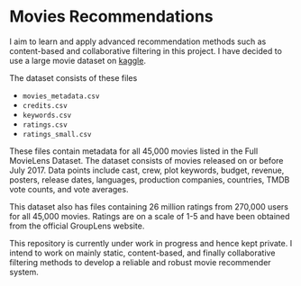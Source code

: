 # Movies Recommendations

I aim to learn and apply advanced recommendation methods such as content-based and collaborative filtering in this project. I have decided to use a large movie dataset on [kaggle](https://www.kaggle.com/datasets/rounakbanik/the-movies-dataset?select=movies_metadata.csv). 

The dataset consists of these files

- `movies_metadata.csv`
- `credits.csv`
- `keywords.csv`
- `ratings.csv`
- `ratings_small.csv`

These files contain metadata for all 45,000 movies listed in the Full MovieLens Dataset. The dataset consists of movies released on or before July 2017. Data points include cast, crew, plot keywords, budget, revenue, posters, release dates, languages, production companies, countries, TMDB vote counts, and vote averages.

This dataset also has files containing 26 million ratings from 270,000 users for all 45,000 movies. Ratings are on a scale of 1-5 and have been obtained from the official GroupLens website.

This repository is currently under work in progress and hence kept private. I intend to work on mainly static, content-based, and finally collaborative filtering methods to develop a reliable and robust movie recommender system. 
